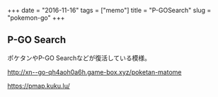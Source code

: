 +++
date = "2016-11-16"
tags =  ["memo"]
title = "P-GOSearch"
slug = "pokemon-go"
+++

## P-GO Search	  

ポケタンやP-GO Searchなどが復活している模様。

http://xn--go-qh4aoh0a6h.game-box.xyz/poketan-matome

https://pmap.kuku.lu/
	  

